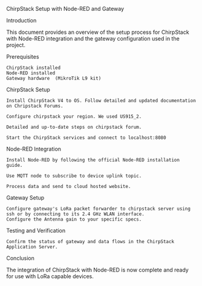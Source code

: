 ChirpStack Setup with Node-RED and Gateway

Introduction

This document provides an overview of the setup process for ChirpStack with Node-RED integration and the gateway configuration used in the project.


Prerequisites

    ChirpStack installed
    Node-RED installed
    Gateway hardware  (MikroTik L9 kit)

ChirpStack Setup

    Install ChirpStack V4 to OS. Follow detailed and updated documentation on Chripstack Forums.  

    Configure chirpstack your region. We used US915_2.
    
    Detailed and up-to-date steps on chirpstack forum.

    Start the ChirpStack services and connect to localhost:8080

        
Node-RED Integration

    Install Node-RED by following the official Node-RED installation guide.

    Use MQTT node to subscribe to device uplink topic.

    Process data and send to cloud hosted website.

Gateway Setup

    Configure gateway's LoRa packet forwarder to chirpstack server using ssh or by connecting to its 2.4 GHz WLAN interface.
    Configure the Antenna gain to your specific specs. 

    
Testing and Verification

    Confirm the status of gateway and data flows in the ChirpStack Application Server.

Conclusion

The integration of ChirpStack with Node-RED is now complete and ready for use with LoRa capable devices. 
